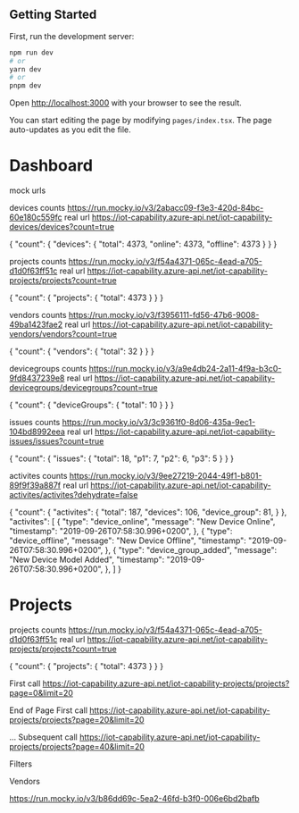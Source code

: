 ## Getting Started

First, run the development server:

```bash
npm run dev
# or
yarn dev
# or
pnpm dev
```


Open [http://localhost:3000](http://localhost:3000) with your browser to see the result.

You can start editing the page by modifying `pages/index.tsx`. The page auto-updates as you edit the file.


# Dashboard

mock urls

devices counts
https://run.mocky.io/v3/2abacc09-f3e3-420d-84bc-60e180c559fc
real url
https://iot-capability.azure-api.net/iot-capability-devices/devices?count=true

{
    "count": {
        "devices": {
            "total": 4373,
            "online": 4373,
            "offline": 4373
        }
    }
}

projects counts
https://run.mocky.io/v3/f54a4371-065c-4ead-a705-d1d0f63ff51c
real url
https://iot-capability.azure-api.net/iot-capability-projects/projects?count=true

{
    "count": {
        "projects": {
            "total": 4373
        }
    }
}

vendors counts
https://run.mocky.io/v3/f3956111-fd56-47b6-9008-49ba1423fae2
real url
https://iot-capability.azure-api.net/iot-capability-vendors/vendors?count=true

{
    "count": {
        "vendors": {
            "total": 32
        }
    }
}

devicegroups counts
https://run.mocky.io/v3/a9e4db24-2a11-4f9a-b3c0-9fd8437239e8
real url
https://iot-capability.azure-api.net/iot-capability-devicegroups/devicegroups?count=true

{
    "count": {
        "deviceGroups": {
            "total": 10
        }
    }
}

issues counts
https://run.mocky.io/v3/3c9361f0-8d06-435a-9ec1-104bd8992eea
real url
https://iot-capability.azure-api.net/iot-capability-issues/issues?count=true

{
    "count": {
        "issues": {
            "total": 18,
            "p1": 7,
            "p2": 6,
            "p3": 5
        }
    }
}


activites counts
https://run.mocky.io/v3/9ee27219-2044-49f1-b801-89f9f39a887f
real url
https://iot-capability.azure-api.net/iot-capability-activites/activites?dehydrate=false

{
    "count": {
        "activites": {
            "total": 187,
            "devices": 106,
            "device_group": 81,
        }
    },
    "activites": [
        {
            "type": "device_online",
            "message": "New Device Online",
            "timestamp": "2019-09-26T07:58:30.996+0200",
        },
        {
            "type": "device_offline",
            "message": "New Device Offline",
            "timestamp": "2019-09-26T07:58:30.996+0200",
        },
        {
            "type": "device_group_added",
            "message": "New Device Model Added",
            "timestamp": "2019-09-26T07:58:30.996+0200",
        },
    ]
}

# Projects

projects counts
https://run.mocky.io/v3/f54a4371-065c-4ead-a705-d1d0f63ff51c
real url
https://iot-capability.azure-api.net/iot-capability-projects/projects?count=true

{
    "count": {
        "projects": {
            "total": 4373
        }
    }
}

First call
https://iot-capability.azure-api.net/iot-capability-projects/projects?page=0&limit=20

End of Page 
First call
https://iot-capability.azure-api.net/iot-capability-projects/projects?page=20&limit=20

...
Subsequent call 
https://iot-capability.azure-api.net/iot-capability-projects/projects?page=40&limit=20


Filters

Vendors

https://run.mocky.io/v3/b86dd69c-5ea2-46fd-b3f0-006e6bd2bafb
